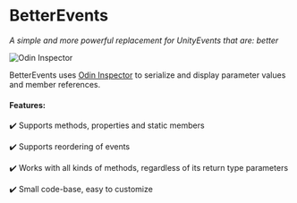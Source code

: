 # BetterEvents 
*A simple and more powerful replacement for UnityEvents that are: better*

![Odin Inspector](/GithubImages/BetterEventsShort.gif)

BetterEvents uses [Odin Inspector](https://assetstore.unity.com/packages/tools/utilities/odin-inspector-and-serializer-89041) to serialize and display parameter values and member references.
 
#### Features:
:heavy_check_mark: Supports methods, properties and static members

:heavy_check_mark:  Supports reordering of events

:heavy_check_mark:  Works with all kinds of methods, regardless of its return type parameters

:heavy_check_mark:  Small code-base, easy to customize
